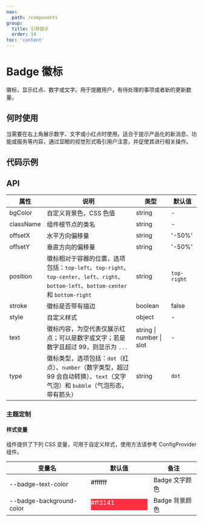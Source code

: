 ```yaml
---
nav:
  path: /components
group:
  title: 引导提示
  order: 14
toc: 'content'
---
```


# Badge 徽标

<!-- <code src="../../docs/components/compatibility.tsx" inline="true"></code> -->

徽标，显示红点、数字或文字。用于提醒用户，有待处理的事项或者新的更新数量。

## 何时使用

当需要在右上角展示数字、文字或小红点时使用。适合于提示产品化的新消息、功能或服务等内容，通过显眼的视觉形式吸引用户注意，并促使其进行相关操作。

## 代码示例

<code src="../../demo/pages/Badge/index"></code>

## API

| 属性      | 说明                                                                                                                                     | 类型                     | 默认值      |
| --------- | ---------------------------------------------------------------------------------------------------------------------------------------- | ------------------------ | ----------- |
| bgColor   | 自定义背景色，CSS 色值                                                                                                                   | string                   | -           |
| className | 组件根节点的类名                                                                                                                         | string                   | -           |
| offsetX   | 水平方向偏移量                                                                                                                           | string                   | '-50%'      |
| offsetY   | 垂直方向的偏移量                                                                                                                         | string                   | '-50%'      |
| position  | 徽标相对于容器的位置，选项包括：`top-left`、`top-right`、`top-center`、`left`、`right`、`bottom-left`、`bottom-center` 和 `bottom-right` | string                   | `top-right` |
| stroke    | 徽标是否带有描边                                                                                                                         | boolean                  | false       |
| style     | 自定义样式                                                                                                                               | object                   | -           |
| text      | 徽标内容，为空代表仅展示红点；可以是数字或文字；若是数字且超过 99，则显示为 `...`                                                        | string \| number \| slot | -           |
| type      | 徽标类型，选项包括：`dot`（红点）、`number`（数字类型，超过 99 会自动转换）、`text`（文字气泡）和 `bubble`（气泡形态，带有箭头）         | string                   | `dot`       |

### 主题定制

#### 样式变量

组件提供了下列 CSS 变量，可用于自定义样式，使用方法请参考 ConfigProvider 组件。

| 变量名                   | 默认值                                                                                            | 备注           |
| ------------------------ | ------------------------------------------------------------------------------------------------- | -------------- |
| --badge-text-color       | <div style="width: 150px; height: 30px; background-color: #ffffff; color: #000000;">#ffffff</div> | Badge 文字颜色 |
| --badge-background-color | <div style="width: 150px; height: 30px; background-color: #ff3141; color: #ffffff;">#ff3141</div> | Badge 背景颜色 |
